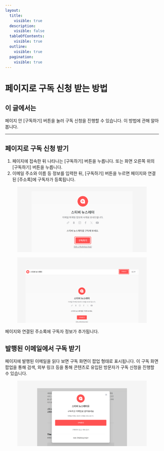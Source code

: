 ```yaml
---
layout:
  title:
    visible: true
  description:
    visible: false
  tableOfContents:
    visible: true
  outline:
    visible: true
  pagination:
    visible: true
---
```


# 페이지로 구독 신청 받는 방법

## 이 글에서는

페이지 안 \[구독하기] 버튼을 눌러 구독 신청을 진행할 수 있습니다. 이 방법에 관해 알아봅니다.

***

## 페이지로 구독 신청 받기

1. 페이지에 접속한 뒤 나타나는 \[구독하기] 버튼을 누릅니다. 또는 화면 오른쪽 위의 \[구독하기] 버튼을 누릅니다.
2. 이메일 주소와 이름 등 정보를 입력한 뒤, \[구독하기] 버튼을 누르면 페이지와 연결된 \[주소록]에 구독자가 등록됩니다.

<div>

<figure><img src="../../.gitbook/assets/페이지 구독하기 (4).png" alt=""><figcaption></figcaption></figure>

 

<figure><img src="../../.gitbook/assets/페이지 구독하기 (5) (1).png" alt=""><figcaption></figcaption></figure>

</div>

페이지와 연결된 주소록에 구독자 정보가 추가됩니다.



## 발행된 이메일에서 구독 받기

페이지에 발행된 이메일을 읽다 보면 구독 화면이 팝업 형태로 표시됩니다. 이 구독 화면 팝업을 통해 검색, 외부 링크 등을 통해 콘텐츠로 유입된 방문자가 구독 신청을 진행할 수 있습니다.

<figure><img src="../../.gitbook/assets/페이지 (1).png" alt=""><figcaption></figcaption></figure>
